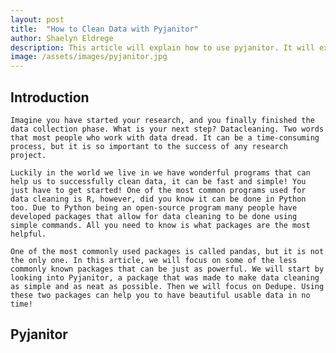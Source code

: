 ```yaml
---
layout: post
title:  "How to Clean Data with Pyjanitor"
author: Shaelyn Eldrege
description: This article will explain how to use pyjanitor. It will explain how to install it and some of the key functions to help with data cleaning.
image: /assets/images/pyjanitor.jpg
---
```


## Introduction

	Imagine you have started your research, and you finally finished the data collection phase. What is your next step? Datacleaning. Two words that most people who work with data dread. It can be a time-consuming process, but it is so important to the success of any research project. 

    Luckily in the world we live in we have wonderful programs that can help us to successfully clean data, it can be fast and simple! You just have to get started! One of the most common programs used for data cleaning is R, however, did you know it can be done in Python too. Due to Python being an open-source program many people have developed packages that allow for data cleaning to be done using simple commands. All you need to know is what packages are the most helpful.

    One of the most commonly used packages is called pandas, but it is not the only one. In this article, we will focus on some of the less commonly known packages that can be just as powerful. We will start by looking into Pyjanitor, a package that was made to make data cleaning as simple and as neat as possible. Then we will focus on Dedupe. Using these two packages can help you to have beautiful usable data in no time!

## Pyjanitor

